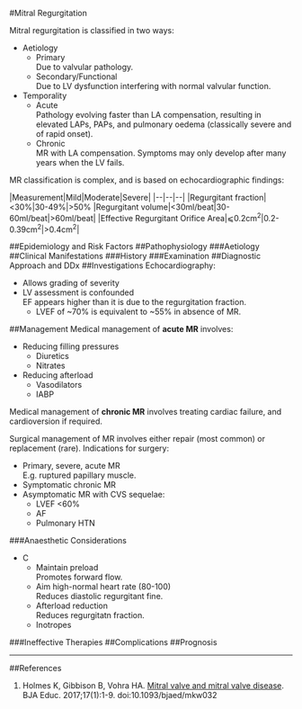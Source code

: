 #Mitral Regurgitation

Mitral regurgitation is classified in two ways:
* Aetiology
	* Primary  
	Due to valvular pathology.
	* Secondary/Functional  
	Due to LV dysfunction interfering with normal valvular function.
* Temporality
	* Acute  
	Pathology evolving faster than LA compensation, resulting in elevated LAPs, PAPs, and pulmonary oedema (classically severe and of rapid onset).
	* Chronic  
	MR with LA compensation. Symptoms may only develop after many years when the LV fails.


MR classification is complex, and is based on echocardiographic findings:

|Measurement|Mild|Moderate|Severe|
|--|--|--|
|Regurgitant fraction|<30%|30-49%|>50%
|Regurgitant volume|<30ml/beat|30-60ml/beat|>60ml/beat|
|Effective Regurgitant Orifice Area|⩽0.2cm<sup>2</sup>|0.2-0.39cm<sup>2</sup>|>0.4cm<sup>2</sup>|

##Epidemiology and Risk Factors
##Pathophysiology
###Aetiology
##Clinical Manifestations
###History
###Examination
##Diagnostic Approach and DDx
##Investigations
Echocardiography:
* Allows grading of severity
* LV assessment is confounded  
EF appears higher than it is due to the regurgitation fraction.
	* LVEF of ~70% is equivalent to ~55% in absence of MR.

##Management
Medical management of **acute MR** involves:
* Reducing filling pressures
	* Diuretics
	* Nitrates
* Reducing afterload
	* Vasodilators
	* IABP

Medical management of **chronic MR** involves treating cardiac failure, and cardioversion if required.

Surgical management of MR involves either repair (most common) or replacement (rare). Indications for surgery:
* Primary, severe, acute MR  
E.g. ruptured papillary muscle.
* Symptomatic chronic MR
* Asymptomatic MR with CVS sequelae:
	* LVEF <60%
	* AF
	* Pulmonary HTN


###Anaesthetic Considerations
* C
	* Maintain preload  
	Promotes forward flow.
	* Aim high-normal heart rate (80-100)  
	Reduces diastolic regurgitant fine.
	* Afterload reduction  
	Reduces regurgitatn fraction.
	* Inotropes



###Ineffective Therapies
##Complications
##Prognosis

---
##References
1. Holmes K, Gibbison B, Vohra HA. [Mitral valve and mitral valve disease](https://academic.oup.com/bjaed/article/17/1/1/2706111). BJA Educ. 2017;17(1):1-9. doi:10.1093/bjaed/mkw032